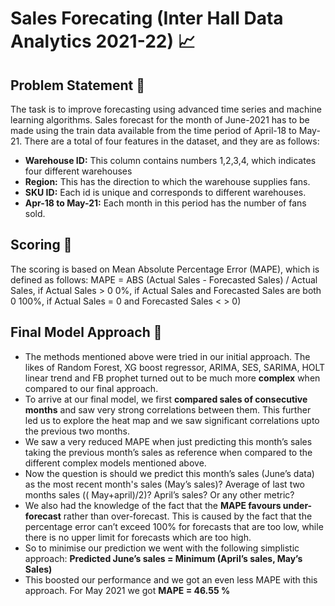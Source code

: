 # Sales Forecating (Inter Hall Data Analytics 2021-22) 📈

## Problem Statement 🧠
The task is to improve forecasting using advanced time series and machine learning algorithms. Sales forecast for the month of June-2021 has to be made using the train data available from the time period of April-18 to May-21. There are a total of four features in the dataset, and they are as follows:
* **Warehouse ID:** This column contains numbers 1,2,3,4, which indicates
four different warehouses
* **Region:** This has the direction to which the warehouse supplies fans.
* **SKU ID:** Each id is unique and corresponds to different warehouses.
* **Apr-18 to May-21:** Each month in this period has the number of fans
sold.

## Scoring 🥇
The scoring is based on Mean Absolute Percentage Error (MAPE), which is defined as follows:
MAPE = ABS (Actual Sales - Forecasted Sales) / Actual Sales, if Actual Sales > 0
            0%, if Actual Sales and Forecasted Sales are both 0
            100%, if Actual Sales = 0 and Forecasted Sales < > 0)
     
## Final Model Approach 🎯
* The methods mentioned above were tried in our initial approach. The likes of Random Forest, XG boost regressor, ARIMA, SES, SARIMA, HOLT linear trend and FB prophet turned out to be much more **complex** when compared to our final approach.
* To arrive at our final model, we first **compared sales of consecutive months** and saw very strong correlations between them. This further led us to explore the heat map and we saw significant correlations upto the previous two months.
* We saw a very reduced MAPE when just predicting this month’s sales taking the previous month’s sales as reference when compared to the different complex models mentioned above.
* Now the question is should we predict this month’s sales (June’s data) as the most recent month's sales (May’s sales)? Average of last two months sales (( May+april)/2)? April’s sales? Or any other metric?
* We also had the knowledge of the fact that the **MAPE favours under-forecast** rather than over-forecast. This is caused by the fact that the percentage error can’t exceed 100% for forecasts that are too low, while there is no upper limit for forecasts which are too high.
* So to minimise our prediction we went with the following simplistic approach: **Predicted June’s sales = Minimum (April’s sales, May’s Sales)**
* This boosted our performance and we got an even less MAPE with this approach. For May 2021 we got **MAPE = 46.55 %**
